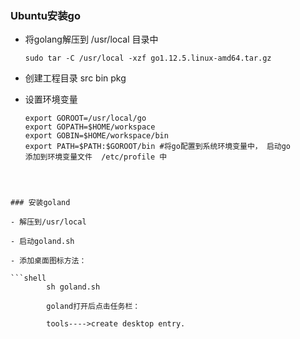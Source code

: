 ### Ubuntu安装go

- 将golang解压到 /usr/local 目录中

  ```shell
  sudo tar -C /usr/local -xzf go1.12.5.linux-amd64.tar.gz 
  ```

- 创建工程目录 src bin pkg

- 设置环境变量

  ```shell
  export GOROOT=/usr/local/go
  export GOPATH=$HOME/workspace
  export GOBIN=$HOME/workspace/bin
  export PATH=$PATH:$GOROOT/bin #将go配置到系统环境变量中， 启动go
  添加到环境变量文件  /etc/profile 中
```
  
  

### 安装goland

- 解压到/usr/local

- 启动goland.sh

- 添加桌面图标方法：

```shell
        sh goland.sh

        goland打开后点击任务栏：

        tools---->create desktop entry.
```

